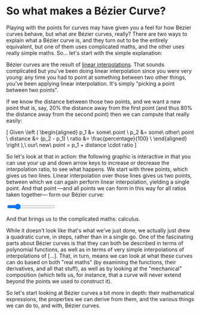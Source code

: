 # So what makes a Bézier Curve?

Playing with the points for curves may have given you a feel for how Bézier curves behave, but what *are* Bézier curves, really? There are two ways to explain what a Bézier curve is, and they turn out to be the entirely equivalent, but one of them uses complicated maths, and the other uses really simple maths. So... let's start with the simple explanation:

Bézier curves are the result of [linear interpolations](https://en.wikipedia.org/wiki/Linear_interpolation). That sounds complicated but you've been doing linear interpolation since you were very young: any time you had to point at something between two other things, you've been applying linear interpolation. It's simply "picking a point between two points".

If we know the distance between those two points, and we want a new point that is, say, 20% the distance away from the first point (and thus 80% the distance away from the second point) then we can compute that really easily:

\[
Given \left (
  \begin{aligned}
    p_1 &= some\ point \\
    p_2 &= some\ other\ point \\
    distance &= (p_2 - p_1) \\
    ratio &= \frac{percentage}{100} \\
  \end{aligned}
\right ),\ our\ new\ point = p_1 + distance \cdot ratio
\]

So let's look at that in action: the following graphic is interactive in that you can use your up and down arrow keys to increase or decrease the interpolation ratio, to see what happens. We start with three points, which gives us two lines. Linear interpolation over those lines gives us two points, between which we can again perform linear interpolation, yielding a single point. And that point —and all points we can form in this way for all ratios taken together— form our Bézier curve:

<graphics-element title="Linear Interpolation leading to Bézier curves" width="825" src="./interpolation.js">
  <input type="range" min="10" max="90" step="1" value="25" class="slide-control">
</graphics-element>

And that brings us to the complicated maths: calculus.

While it doesn't look like that's what we've just done, we actually just drew a quadratic curve, in steps, rather than in a single go. One of the fascinating parts about Bézier curves is that they can both be described in terms of polynomial functions, as well as in terms of very simple interpolations of interpolations of [...]. That, in turn, means we can look at what these curves can do based on both "real maths" (by examining the functions, their derivatives, and all that stuff), as well as by looking at the "mechanical" composition (which tells us, for instance, that a curve will never extend beyond the points we used to construct it).

So let's start looking at Bézier curves a bit more in depth: their mathematical expressions, the properties we can derive from them, and the various things we can do to, and with, Bézier curves.

